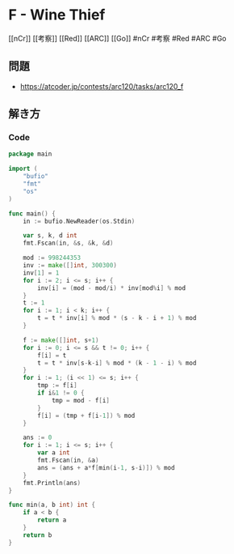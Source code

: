 # F - Wine Thief
[[nCr]] [[考察]] [[Red]] [[ARC]] [[Go]]
#nCr #考察 #Red #ARC #Go 

## 問題
- https://atcoder.jp/contests/arc120/tasks/arc120_f

## 解き方
### Code
```go
package main

import (
	"bufio"
	"fmt"
	"os"
)

func main() {
	in := bufio.NewReader(os.Stdin)

	var s, k, d int
	fmt.Fscan(in, &s, &k, &d)

	mod := 998244353
	inv := make([]int, 300300)
	inv[1] = 1
	for i := 2; i <= s; i++ {
		inv[i] = (mod - mod/i) * inv[mod%i] % mod
	}
	t := 1
	for i := 1; i < k; i++ {
		t = t * inv[i] % mod * (s - k - i + 1) % mod
	}

	f := make([]int, s+1)
	for i := 0; i <= s && t != 0; i++ {
		f[i] = t
		t = t * inv[s-k-i] % mod * (k - 1 - i) % mod
	}
	for i := 1; (i << 1) <= s; i++ {
		tmp := f[i]
		if i&1 != 0 {
			tmp = mod - f[i]
		}
		f[i] = (tmp + f[i-1]) % mod
	}

	ans := 0
	for i := 1; i <= s; i++ {
		var a int
		fmt.Fscan(in, &a)
		ans = (ans + a*f[min(i-1, s-i)]) % mod
	}
	fmt.Println(ans)
}

func min(a, b int) int {
	if a < b {
		return a
	}
	return b
}
```